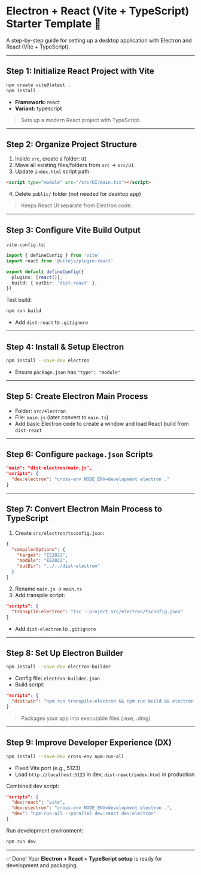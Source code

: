 # Electron + React (Vite + TypeScript) Starter Template 🚀

A step-by-step guide for setting up a desktop application with Electron and React (Vite + TypeScript).

---

## Step 1: Initialize React Project with Vite

```bash
npm create vite@latest .
npm install
```

- **Framework:** react
- **Variant:** typescript

> Sets up a modern React project with TypeScript.

---

## Step 2: Organize Project Structure

1. Inside `src`, create a folder: `UI`
2. Move all existing files/folders from `src` → `src/UI`
3. Update `index.html` script path:

```html
<script type="module" src="/src/UI/main.tsx"></script>
```

4. Delete `public/` folder (not needed for desktop app)

> Keeps React UI separate from Electron code.

---

## Step 3: Configure Vite Build Output

`vite.config.ts`:

```ts
import { defineConfig } from 'vite'
import react from '@vitejs/plugin-react'

export default defineConfig({
  plugins: [react()],
  build: { outDir: 'dist-react' },
})
```

Test build:

```bash
npm run build
```

- Add `dist-react` to `.gitignore`

---

## Step 4: Install & Setup Electron

```bash
npm install --save-dev electron
```

- Ensure `package.json` has `"type": "module"`

---

## Step 5: Create Electron Main Process

- Folder: `src/electron`
- File: `main.js` (later convert to `main.ts`)
- Add basic Electron code to create a window and load React build from `dist-react`

---

## Step 6: Configure `package.json` Scripts

```json
"main": "dist-electron/main.js",
"scripts": {
  "dev:electron": "cross-env NODE_ENV=development electron ."
}
```

---

## Step 7: Convert Electron Main Process to TypeScript

1. Create `src/electron/tsconfig.json`:

```json
{
  "compilerOptions": {
    "target": "ES2022",
    "module": "ES2022",
    "outDir": "../../dist-electron"
  }
}
```

2. Rename `main.js` → `main.ts`
3. Add transpile script:

```json
"scripts": {
  "transpile:electron": "tsc --project src/electron/tsconfig.json"
}
```

- Add `dist-electron` to `.gitignore`

---

## Step 8: Set Up Electron Builder

```bash
npm install --save-dev electron-builder
```

- Config file: `electron-builder.json`
- Build script:

```json
"scripts": {
  "dist:win": "npm run transpile:electron && npm run build && electron-builder"
}
```

> Packages your app into executable files (.exe, .dmg)

---

## Step 9: Improve Developer Experience (DX)

```bash
npm install --save-dev cross-env npm-run-all
```

- Fixed Vite port (e.g., 5123)
- Load `http://localhost:5123` in dev, `dist-react/index.html` in production

Combined dev script:

```json
"scripts": {
  "dev:react": "vite",
  "dev:electron": "cross-env NODE_ENV=development electron .",
  "dev": "npm-run-all --parallel dev:react dev:electron"
}
```

Run development environment:

```bash
npm run dev
```

---

✅ Done! Your **Electron + React + TypeScript setup** is ready for development and packaging.

